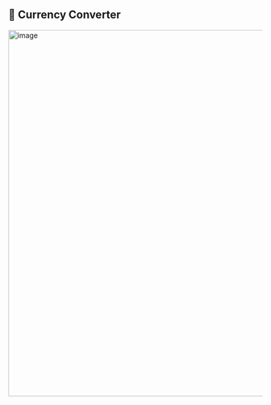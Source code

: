 ## 💱 Currency Converter

<img width="869" height="728" alt="image" src="https://github.com/user-attachments/assets/bea7147c-54a4-45ff-9032-a50ee61b3249" />
